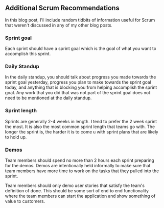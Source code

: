 ## Additional Scrum Recommendations
In this blog post, I'll include random tidbits of information useful for Scrum that weren't discussed in any of my other blog posts.

### Sprint goal
Each sprint should have a sprint goal which is the goal of what you want to accomplish this sprint.

### Daily Standup
In the daily standup, you should talk about progress you made towards the sprint goal yesterday, progress you plan to make towards the sprint goal today, and anything that is blocking you from helping accomplish the sprint goal. Any work that you did that was not part of the sprint goal does not need to be mentioned at the daily standup.

### Sprint length
Sprints are generally 2-4 weeks in length. I tend to prefer the 2 week sprint the most. It is also the most common sprint length that teams go with. The longer the sprint is, the harder it is to come u with sprint plans that are likely to hold up. 

### Demos
Team members should spend no more than 2 hours each sprint preparing for the demos. Demos are intentionally held informally to make sure that team members have more time to work on the tasks that they pulled into the sprint.

Team members should only demo user stories that satisfy the team's definition of done. This should be some sort of end to end functionality where the team members can start the application and show something of value to customers. 
